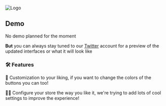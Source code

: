 ![Logo](https://media.discordapp.net/attachments/806220839393558528/960531297162383420/BIG.png?width=1112&height=259)

## Demo
No demo planned for the moment

**But** you can always stay tuned to our [Twitter](https://twitter.com/ismyeasystore) account for a preview of the updated interfaces or what it will look like


### 🛠 Features
🌈 Customization to your liking, if you want to change the colors of the buttons you can too!

👩‍💻 Configure your store the way you like it, we're trying to add lots of cool settings to improve the experience! 
